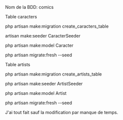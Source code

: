 Nom de la BDD: comics

Table caracters

php artisan make:migration create_caracters_table

artisan make:seeder CaracterSeeder

php artisan make:model Caracter

php artisan migrate:fresh --seed


Table artists

php artisan make:migration create_artists_table

php artisan make:seeder ArtistSeeder

php artisan make:model Artist

php artisan migrate:fresh --seed


J'ai tout fait sauf la modification par manque de temps.
